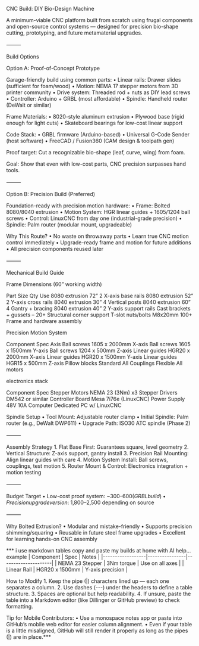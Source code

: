 CNC Build: DIY Bio-Design Machine

A minimum-viable CNC platform built from scratch using frugal components and open-source control systems — designed for precision bio-shape cutting, prototyping, and future metamaterial upgrades.

⸻

 Build Options

 Option A: Proof-of-Concept Prototype

Garage-friendly build using common parts:
	•	Linear rails: Drawer slides (sufficient for foam/wood)
	•	Motion: NEMA 17 stepper motors from 3D printer community
	•	Drive system: Threaded rod + nuts as DIY lead screws
	•	Controller: Arduino + GRBL (most affordable)
	•	Spindle: Handheld router (DeWalt or similar)

Frame Materials:
	•	8020-style aluminum extrusion
	•	Plywood base (rigid enough for light cuts)
	•	Skateboard bearings for low-cost linear support

Code Stack:
	•	GRBL firmware (Arduino-based)
	•	Universal G-Code Sender (host software)
	•	FreeCAD / Fusion360 (CAM design & toolpath gen)

Proof target: Cut a recognizable bio-shape (leaf, curve, wing) from foam.

Goal: Show that even with low-cost parts, CNC precision surpasses hand tools.

⸻

 Option B: Precision Build (Preferred)

Foundation-ready with precision motion hardware:
	•	Frame: Bolted 8080/8040 extrusion
	•	Motion System: HGR linear guides + 1605/1204 ball screws
	•	Control: LinuxCNC from day one (industrial-grade precision)
	•	Spindle: Palm router (modular mount, upgradeable)

Why This Route?
	•	No waste on throwaway parts
	•	Learn true CNC motion control immediately
	•	Upgrade-ready frame and motion for future additions
	•	All precision components reused later

⸻

Mechanical Build Guide

Frame Dimensions (60” working width)

Part
Size
Qty
Use
8080 extrusion
72”
2
X-axis base rails
8080 extrusion
52”
2
Y-axis cross rails
8040 extrusion
30”
4
Vertical posts
8040 extrusion
60”
4
Gantry + bracing
8040 extrusion
40”
2
Y-axis support rails
Cast brackets + gussets
–
20+
Structural corner support
T-slot nuts/bolts
M8x20mm
100+
Frame and hardware assembly


Precision Motion System

Component
Spec
Axis
Ball screws
1605 x 2000mm
X-axis
Ball screws
1605 x 1500mm
Y-axis
Ball screws
1204 x 500mm
Z-axis
Linear guides
HGR20 x 2000mm
X-axis
Linear guides
HGR20 x 1500mm
Y-axis
Linear guides
HGR15 x 500mm
Z-axis
Pillow blocks
Standard
All
Couplings
Flexible
All motors


electronics stack

Component
Spec
Stepper Motors
NEMA 23 (3Nm) x3
Stepper Drivers
DM542 or similar
Controller Board
Mesa 7i76e (LinuxCNC)
Power Supply
48V 10A
Computer
Dedicated PC w/ LinuxCNC


Spindle Setup
	•	Tool Mount: Adjustable router clamp
	•	Initial Spindle: Palm router (e.g., DeWalt DWP611)
	•	Upgrade Path: ISO30 ATC spindle (Phase 2)

⸻

 Assembly Strategy
	1.	Flat Base First: Guarantees square, level geometry
	2.	Vertical Structure: Z-axis support, gantry install
	3.	Precision Rail Mounting: Align linear guides with care
	4.	Motion System Install: Ball screws, couplings, test motion
	5.	Router Mount & Control: Electronics integration + motion testing

⸻

 Budget Target
	•	Low-cost proof system: ~$300–600 (GRBL build)
	•	Precision upgrade version: ~$1,800–2,500 depending on source

⸻

 Why Bolted Extrusion?
	•	Modular and mistake-friendly
	•	Supports precision shimming/squaring
	•	Reusable in future steel frame upgrades
	•	Excellent for learning hands-on CNC assembly


*** i use markdown tables copy and paste my builds at home with AI help... example
| Component        | Spec           | Notes              |
|------------------|----------------|---------------------|
| NEMA 23 Stepper  | 3Nm torque     | Use on all axes     |
| Linear Rail      | HGR20 x 1500mm | Y-axis precision    |

How to Modify
	1.	Keep the pipe (|) characters lined up — each one separates a column.
	2.	Use dashes (---) under the headers to define a table structure.
	3.	Spaces are optional but help readability.
	4.	If unsure, paste the table into a Markdown editor (like Dillinger or GitHub preview) to check formatting.

 Tip for Mobile Contributors:
	•	Use a monospace notes app or paste into GitHub’s mobile web editor for easier column alignment.
	•	Even if your table is a little misaligned, GitHub will still render it properly as long as the pipes (|) are in place.***

 
